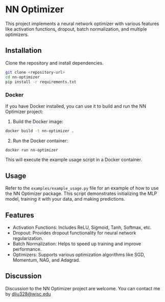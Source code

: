 

# NN Optimizer

This project implements a neural network optimizer with various features like activation functions, dropout, batch normalization, and multiple optimizers.

## Installation

Clone the repository and install dependencies.

```bash
git clone <repository-url>
cd nn-optimizer
pip install -r requirements.txt
```

### Docker

If you have Docker installed, you can use it to build and run the NN Optimizer project:

1. Build the Docker image:

```bash
docker build -t nn-optimizer .
```

2. Run the Docker container:

```bash
docker run nn-optimizer
```

This will execute the example usage script in a Docker container.

## Usage

Refer to the `examples/example_usage.py` file for an example of how to use the NN Optimizer package. This script demonstrates initializing the MLP model, training it with your data, and making predictions.

## Features

- Activation Functions: Includes ReLU, Sigmoid, Tanh, Softmax, etc.
- Dropout: Provides dropout functionality for neural network regularization.
- Batch Normalization: Helps to speed up training and improve performance.
- Optimizers: Supports various optimization algorithms like SGD, Momentum, NAG, and Adagrad.

## Discussion

Discussion to the NN Optimizer project are welcome. You can contact me by dliu328@wisc.edu
